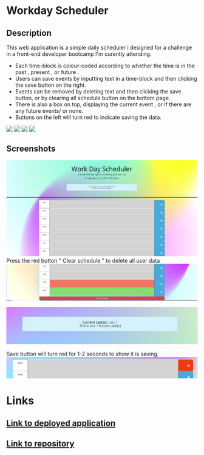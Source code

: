 # Workday Scheduler

## Description 

This web application is a simple daily scheduler i designed for a challenge in a front-end developer bootcamp I'm curently attending.  

* Each time-block is colour-coded according to whether the time is in the past , present , or future .
* Users can save events by inputting text in a time-block and then clicking the save button on the right.
* Events can be removed by deleting text and then clicking the save button, or by clearing all schedule button on the bottom page.  
* There is also a box on top, displaying the current event , or if there are any future events/ or none.
* Buttons on the left will turn red to indicate saving the data.
<p>
    <img src="https://img.shields.io/badge/-HTML-brightgreen" />
    <img src="https://img.shields.io/badge/-CSS-lightgrey" />
    <img src="https://img.shields.io/badge/-JavaScript-blue" />
    <img src="https://img.shields.io/badge/-jquery-orange" />
</p>

## Screenshots

![Work day scheduler screenshot](./assets/images/screenshot1.PNG)
Press the red button " Clear schedule "  to delete all user data
![Work day scheduler screenshot](./assets/images/screenshot2.PNG)

![Work day scheduler screenshot](./assets/images/screenshot3.PNG)

Save button will turn red for 1-2 seconds to show it is saving.
![Work day scheduler screenshot](./assets/images/screenshot4.PNG)

# Links
## [Link to deployed application](https://fishmon.github.io/ScheduleMyWorkDay/)

## [Link to repository ](https://github.com/fishmon/ScheduleMyWorkDay)


